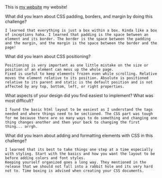 This is [my website](http://HolixSF.github.io/ "Luis's website") my website!

What did you learn about CSS padding, borders, and margin by doing this challenge?

	I learned that everything is just a box within a box. Kinda like a box of inceptions haha. I learned that padding is the space between an element and its border. The border is the space between the padding and the margin, and the margin is the space between the border and the page!

What did you learn about CSS positioning?

	Positioning is very important as one little mistake on the size or position of an element can mess up the whole page.
	Fixed is useful to keep elements frozen even while scrolling. Relative moves the element relative to its position. Absolute is positioned relative to its parent and static is the default position and is not affected by any top, bottom, left, or right properties.

What aspects of your design did you find easiest to implement? What was most difficult?

	I found the basic html layout to be easiest as I understand the tags needed and where things need to be sectioned. The CSS part was tough for me because there are so many ways to do something and changing one thing changes another and then your back to changing the first thing... arrgh.

What did you learn about adding and formatting elements with CSS in this challenge?
	
	I learned that its best to take things one step at a time especially with styling. Start with the basics and how you want the layout to be before adding colors and font styles.
	Keeping yourself organized goes a long way. They mentioned in the release that we should not fall into a rabbit hole and its very hard not to. Time boxing is advised when creating your CSS documents.